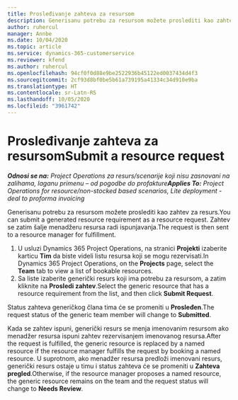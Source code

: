 ```yaml
---
title: Prosleđivanje zahteva za resursom
description: Generisanu potrebu za resursom možete proslediti kao zahtev za resurs. Zahtev se zatim šalje menadžeru resursa radi ispunjavanja.
author: ruhercul
manager: Annbe
ms.date: 10/04/2020
ms.topic: article
ms.service: dynamics-365-customerservice
ms.reviewer: kfend
ms.author: ruhercul
ms.openlocfilehash: 94cf0f0d88e9be2522936b45122ed0037434d4f3
ms.sourcegitcommit: 2cf93d8bf0be5b61a739195a41334c34d910e9ba
ms.translationtype: HT
ms.contentlocale: sr-Latn-RS
ms.lasthandoff: 10/05/2020
ms.locfileid: "3961742"
---
```

# <a name="submit-a-resource-request"></a><span data-ttu-id="eb65e-104">Prosleđivanje zahteva za resursom</span><span class="sxs-lookup"><span data-stu-id="eb65e-104">Submit a resource request</span></span>

<span data-ttu-id="eb65e-105">_**Odnosi se na:** Project Operations za resurs/scenarije koji nisu zasnovani na zalihama, laganu primenu – od pogodbe do profakture_</span><span class="sxs-lookup"><span data-stu-id="eb65e-105">_**Applies To:** Project Operations for resource/non-stocked based scenarios, Lite deployment - deal to proforma invoicing_</span></span>

<span data-ttu-id="eb65e-106">Generisanu potrebu za resursom možete proslediti kao zahtev za resurs.</span><span class="sxs-lookup"><span data-stu-id="eb65e-106">You can submit a generated resource requirement as a resource request.</span></span> <span data-ttu-id="eb65e-107">Zahtev se zatim šalje menadžeru resursa radi ispunjavanja.</span><span class="sxs-lookup"><span data-stu-id="eb65e-107">The request is then sent to a resource manager for fulfillment.</span></span>

1. <span data-ttu-id="eb65e-108">U usluzi Dynamics 365 Project Operations, na stranici **Projekti** izaberite karticu **Tim** da biste videli listu resursa koji se mogu rezervisati.</span><span class="sxs-lookup"><span data-stu-id="eb65e-108">In Dynamics 365 Project Operations, on the **Projects** page, select the **Team** tab to view a list of bookable resources.</span></span> 
2. <span data-ttu-id="eb65e-109">Sa liste izaberite generički resurs koji ima potrebu za resursom, a zatim kliknite na **Prosledi zahtev**.</span><span class="sxs-lookup"><span data-stu-id="eb65e-109">Select the generic resource that has a resource requirement from the list, and then click **Submit Request**.</span></span>

<span data-ttu-id="eb65e-110">Status zahteva generičkog člana tima će se promeniti u **Prosleđen**.</span><span class="sxs-lookup"><span data-stu-id="eb65e-110">The request status of the generic team member will change to **Submitted**.</span></span>

<span data-ttu-id="eb65e-111">Kada se zahtev ispuni, generički resurs se menja imenovanim resursom ako menadžer resursa ispuni zahtev rezervisanjem imenovanog resursa.</span><span class="sxs-lookup"><span data-stu-id="eb65e-111">After the request is fulfilled, the generic resource is replaced by a named resource if the resource manager fulfills the request by booking a named resource.</span></span> <span data-ttu-id="eb65e-112">U suprotnom, ako menadžer resursa predloži imenovani resurs, generički resurs ostaje u timu i status zahteva će se promeniti u **Zahteva pregled**.</span><span class="sxs-lookup"><span data-stu-id="eb65e-112">Otherwise, if the resource manager proposes a named resource, the generic resource remains on the team and the request status will change to **Needs Review**.</span></span>
